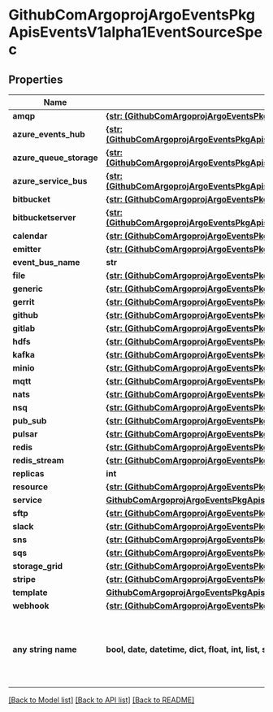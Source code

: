 # GithubComArgoprojArgoEventsPkgApisEventsV1alpha1EventSourceSpec


## Properties
Name | Type | Description | Notes
------------ | ------------- | ------------- | -------------
**amqp** | [**{str: (GithubComArgoprojArgoEventsPkgApisEventsV1alpha1AMQPEventSource,)}**](GithubComArgoprojArgoEventsPkgApisEventsV1alpha1AMQPEventSource.md) |  | [optional] 
**azure_events_hub** | [**{str: (GithubComArgoprojArgoEventsPkgApisEventsV1alpha1AzureEventsHubEventSource,)}**](GithubComArgoprojArgoEventsPkgApisEventsV1alpha1AzureEventsHubEventSource.md) |  | [optional] 
**azure_queue_storage** | [**{str: (GithubComArgoprojArgoEventsPkgApisEventsV1alpha1AzureQueueStorageEventSource,)}**](GithubComArgoprojArgoEventsPkgApisEventsV1alpha1AzureQueueStorageEventSource.md) |  | [optional] 
**azure_service_bus** | [**{str: (GithubComArgoprojArgoEventsPkgApisEventsV1alpha1AzureServiceBusEventSource,)}**](GithubComArgoprojArgoEventsPkgApisEventsV1alpha1AzureServiceBusEventSource.md) |  | [optional] 
**bitbucket** | [**{str: (GithubComArgoprojArgoEventsPkgApisEventsV1alpha1BitbucketEventSource,)}**](GithubComArgoprojArgoEventsPkgApisEventsV1alpha1BitbucketEventSource.md) |  | [optional] 
**bitbucketserver** | [**{str: (GithubComArgoprojArgoEventsPkgApisEventsV1alpha1BitbucketServerEventSource,)}**](GithubComArgoprojArgoEventsPkgApisEventsV1alpha1BitbucketServerEventSource.md) |  | [optional] 
**calendar** | [**{str: (GithubComArgoprojArgoEventsPkgApisEventsV1alpha1CalendarEventSource,)}**](GithubComArgoprojArgoEventsPkgApisEventsV1alpha1CalendarEventSource.md) |  | [optional] 
**emitter** | [**{str: (GithubComArgoprojArgoEventsPkgApisEventsV1alpha1EmitterEventSource,)}**](GithubComArgoprojArgoEventsPkgApisEventsV1alpha1EmitterEventSource.md) |  | [optional] 
**event_bus_name** | **str** |  | [optional] 
**file** | [**{str: (GithubComArgoprojArgoEventsPkgApisEventsV1alpha1FileEventSource,)}**](GithubComArgoprojArgoEventsPkgApisEventsV1alpha1FileEventSource.md) |  | [optional] 
**generic** | [**{str: (GithubComArgoprojArgoEventsPkgApisEventsV1alpha1GenericEventSource,)}**](GithubComArgoprojArgoEventsPkgApisEventsV1alpha1GenericEventSource.md) |  | [optional] 
**gerrit** | [**{str: (GithubComArgoprojArgoEventsPkgApisEventsV1alpha1GerritEventSource,)}**](GithubComArgoprojArgoEventsPkgApisEventsV1alpha1GerritEventSource.md) |  | [optional] 
**github** | [**{str: (GithubComArgoprojArgoEventsPkgApisEventsV1alpha1GithubEventSource,)}**](GithubComArgoprojArgoEventsPkgApisEventsV1alpha1GithubEventSource.md) |  | [optional] 
**gitlab** | [**{str: (GithubComArgoprojArgoEventsPkgApisEventsV1alpha1GitlabEventSource,)}**](GithubComArgoprojArgoEventsPkgApisEventsV1alpha1GitlabEventSource.md) |  | [optional] 
**hdfs** | [**{str: (GithubComArgoprojArgoEventsPkgApisEventsV1alpha1HDFSEventSource,)}**](GithubComArgoprojArgoEventsPkgApisEventsV1alpha1HDFSEventSource.md) |  | [optional] 
**kafka** | [**{str: (GithubComArgoprojArgoEventsPkgApisEventsV1alpha1KafkaEventSource,)}**](GithubComArgoprojArgoEventsPkgApisEventsV1alpha1KafkaEventSource.md) |  | [optional] 
**minio** | [**{str: (GithubComArgoprojArgoEventsPkgApisEventsV1alpha1S3Artifact,)}**](GithubComArgoprojArgoEventsPkgApisEventsV1alpha1S3Artifact.md) |  | [optional] 
**mqtt** | [**{str: (GithubComArgoprojArgoEventsPkgApisEventsV1alpha1MQTTEventSource,)}**](GithubComArgoprojArgoEventsPkgApisEventsV1alpha1MQTTEventSource.md) |  | [optional] 
**nats** | [**{str: (GithubComArgoprojArgoEventsPkgApisEventsV1alpha1NATSEventsSource,)}**](GithubComArgoprojArgoEventsPkgApisEventsV1alpha1NATSEventsSource.md) |  | [optional] 
**nsq** | [**{str: (GithubComArgoprojArgoEventsPkgApisEventsV1alpha1NSQEventSource,)}**](GithubComArgoprojArgoEventsPkgApisEventsV1alpha1NSQEventSource.md) |  | [optional] 
**pub_sub** | [**{str: (GithubComArgoprojArgoEventsPkgApisEventsV1alpha1PubSubEventSource,)}**](GithubComArgoprojArgoEventsPkgApisEventsV1alpha1PubSubEventSource.md) |  | [optional] 
**pulsar** | [**{str: (GithubComArgoprojArgoEventsPkgApisEventsV1alpha1PulsarEventSource,)}**](GithubComArgoprojArgoEventsPkgApisEventsV1alpha1PulsarEventSource.md) |  | [optional] 
**redis** | [**{str: (GithubComArgoprojArgoEventsPkgApisEventsV1alpha1RedisEventSource,)}**](GithubComArgoprojArgoEventsPkgApisEventsV1alpha1RedisEventSource.md) |  | [optional] 
**redis_stream** | [**{str: (GithubComArgoprojArgoEventsPkgApisEventsV1alpha1RedisStreamEventSource,)}**](GithubComArgoprojArgoEventsPkgApisEventsV1alpha1RedisStreamEventSource.md) |  | [optional] 
**replicas** | **int** |  | [optional] 
**resource** | [**{str: (GithubComArgoprojArgoEventsPkgApisEventsV1alpha1ResourceEventSource,)}**](GithubComArgoprojArgoEventsPkgApisEventsV1alpha1ResourceEventSource.md) |  | [optional] 
**service** | [**GithubComArgoprojArgoEventsPkgApisEventsV1alpha1Service**](GithubComArgoprojArgoEventsPkgApisEventsV1alpha1Service.md) |  | [optional] 
**sftp** | [**{str: (GithubComArgoprojArgoEventsPkgApisEventsV1alpha1SFTPEventSource,)}**](GithubComArgoprojArgoEventsPkgApisEventsV1alpha1SFTPEventSource.md) |  | [optional] 
**slack** | [**{str: (GithubComArgoprojArgoEventsPkgApisEventsV1alpha1SlackEventSource,)}**](GithubComArgoprojArgoEventsPkgApisEventsV1alpha1SlackEventSource.md) |  | [optional] 
**sns** | [**{str: (GithubComArgoprojArgoEventsPkgApisEventsV1alpha1SNSEventSource,)}**](GithubComArgoprojArgoEventsPkgApisEventsV1alpha1SNSEventSource.md) |  | [optional] 
**sqs** | [**{str: (GithubComArgoprojArgoEventsPkgApisEventsV1alpha1SQSEventSource,)}**](GithubComArgoprojArgoEventsPkgApisEventsV1alpha1SQSEventSource.md) |  | [optional] 
**storage_grid** | [**{str: (GithubComArgoprojArgoEventsPkgApisEventsV1alpha1StorageGridEventSource,)}**](GithubComArgoprojArgoEventsPkgApisEventsV1alpha1StorageGridEventSource.md) |  | [optional] 
**stripe** | [**{str: (GithubComArgoprojArgoEventsPkgApisEventsV1alpha1StripeEventSource,)}**](GithubComArgoprojArgoEventsPkgApisEventsV1alpha1StripeEventSource.md) |  | [optional] 
**template** | [**GithubComArgoprojArgoEventsPkgApisEventsV1alpha1Template**](GithubComArgoprojArgoEventsPkgApisEventsV1alpha1Template.md) |  | [optional] 
**webhook** | [**{str: (GithubComArgoprojArgoEventsPkgApisEventsV1alpha1WebhookEventSource,)}**](GithubComArgoprojArgoEventsPkgApisEventsV1alpha1WebhookEventSource.md) |  | [optional] 
**any string name** | **bool, date, datetime, dict, float, int, list, str, none_type** | any string name can be used but the value must be the correct type | [optional]

[[Back to Model list]](../README.md#documentation-for-models) [[Back to API list]](../README.md#documentation-for-api-endpoints) [[Back to README]](../README.md)


